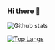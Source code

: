 ### Hi there 👋

<!--
**denny61302/denny61302** is a ✨ _special_ ✨ repository because its `README.md` (this file) appears on your GitHub profile.

Here are some ideas to get you started:

- 🔭 I’m currently working on ...
- 🌱 I’m currently learning ...
- 👯 I’m looking to collaborate on ...
- 🤔 I’m looking for help with ...
- 💬 Ask me about ...
- 📫 How to reach me: ...
- 😄 Pronouns: ...
- ⚡ Fun fact: ...
-->

![Github stats](https://github-readme-stats.vercel.app/api?userame=denny61302&theme=highcontrast&show_icons=true&count_private=true)

[![Top Langs](https://github-readme-stats.vercel.app/api/top-langs/?username=denny61302&langs_count=10&layout=compact&hide=JavaScript,CSS%2B%2B,cc,cp,cxx,h,h++,hh,hpp,hxx,inc,inl,ino,ipp,ixx,re,tcc,tpp%22/%3E)](https://github.com/anuraghazra/github-readme-stats)
